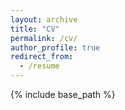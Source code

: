 ```yaml
---
layout: archive
title: "CV"
permalink: /cv/
author_profile: true
redirect_from:
  - /resume
---
```


{% include base_path %}


<object data="{{ site.url }}{{ site.baseurl }}/files/Adamson_Bryant_CV_May2025.pdf" width="1000" height="1000" type="application/pdf"></object>
